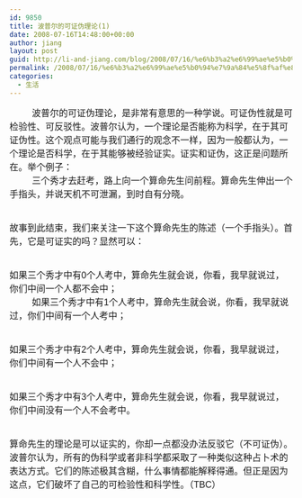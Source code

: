 ```yaml
---
id: 9850
title: 波普尔的可证伪理论(1)
date: 2008-07-16T14:48:00+00:00
author: jiang
layout: post
guid: http://li-and-jiang.com/blog/2008/07/16/%e6%b3%a2%e6%99%ae%e5%b0%94%e7%9a%84%e5%8f%af%e8%af%81%e4%bc%aa%e7%90%86%e8%ae%ba1/
permalink: /2008/07/16/%e6%b3%a2%e6%99%ae%e5%b0%94%e7%9a%84%e5%8f%af%e8%af%81%e4%bc%aa%e7%90%86%e8%ae%ba1/
categories:
  - 生活
---
```

<div>
  <font face="Arial" size="2"></p> 
  
  <div>
    <font face="Arial" size="2"><font size="3">         波普尔的可证伪理论，是非常有意思的一种学说。可证伪性就是可检验性、可反驳性。波普尔认为，一个理论是否能称为科学，在于其可证伪性。这个观点可能与我们通行的观念不一样，因为一般都认为，一个理论是否科学，在于其能够被经验证实。证实和证伪，这正是问题所在。举个例子：<br />         三个秀才去赶考，路上向一个算命先生问前程。算命先生伸出一个手指头，并说天机不可泄漏，到时自有分晓。<br />    <br />    <br /> 故事到此结束，我们来关注一下这个算命先生的陈述（一个手指头）。首先，它是可证实的吗？显然可以：<br />    <br />    <br /> 如果三个秀才中有0个人考中，算命先生就会说，你看，我早就说过，你们中间一个人都不会中；<br />         如果三个秀才中有1个人考中，算命先生就会说，你看，我早就说过，你们中间有一个人考中；<br />    <br />    <br /> 如果三个秀才中有2个人考中，算命先生就会说，你看，我早就说过，你们中间有一个人不会中；<br />    <br />    <br /> 如果三个秀才中有3个人考中，算命先生就会说，你看，我早就说过，你们中间没有一个人不会考中。<br />   <br />    <br /> 算命先生的理论是可以证实的，你却一点都没办法反驳它（不可证伪）。波普尔认为，所有的伪科学或者非科学都采取了一种类似这种占卜术的表达方式。它们的陈述极其含糊，什么事情都能解释得通。但正是因为这点，它们破坏了自己的可检验性和科学性。（TBC）</font></font>
  </div>
  
  <p>
    </font></div>